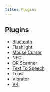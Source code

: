 ```yaml
---
title: Plugins
---
```


## Plugins

* [Bluetooth](/plugin/bluetooth)
* Flashlight
* [Mouse Cursor](/plugin/mousecursor/)
* NFC
* QR Scanner
* [Text To Speech](/plugin/texttospeech/)
* Toast
* Vibrator
* [VK](/plugin/vk/)
